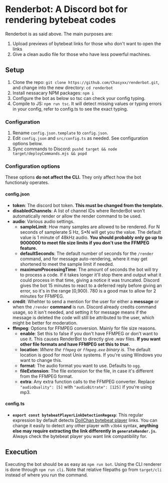 # Renderbot: A Discord bot for rendering bytebeat codes

Renderbot is as said above. The main purposes are:

1. Upload previews of bytebeat links for those who don't want to open the links
2. Give a clean audio file for those who have less powerful machines.

## Setup
1. Clone the repo: `git clone https://github.com/Chasyxx/renderbot.git`, and change into the new directory: `cd renderbot`
2. Install nessacary NPM packages: `npm i`
3. Configure the bot as below so tsc can check your config typing.
4. Compile to JS: `npm run tsc`. It will detect missing values or typing errors in your config, refer to config.ts to see the exact typing.

### Configuration
1. Rename `config.json.template` to `config.json`.
2. Edit `config.json` and `src/config.ts` as needed. See configuration options below.
3. Sync commands to Discord: `pushd target && node target/deployCommands.mjs && popd`

### Configuration options
These options **do not affect the CLI.** They only affect how the bot functionaly operates.
#### config.json
* **token**: The discord bot token. **This must be changed from the template.**
* **disabledChannels**: A list of channel IDs where RenderBot won't automatically render or allow the render command to be used.
* **audio**: Various audio settings.
  * **sampleLimit**: How many samples are allowed to be rendered. For N seconds of samplerate S Hz, S*N will get you the value. The default value is 1 minute of 48kHz audio. **You should probably only go up to 9000000 to meet file size limits if you don't use the FFMPEG feature.**
  * **defaultSeconds**: The default number of seconds for the `/render` command, and for message auto-rendering, where it may get shortened to meet the sample limit if needed.
  * **maximumProcessingTime**: The amount of seconds the bot will try to process a code. If it takes longer it'll stop there and output what it could process in that time, giving a notice it was truncated. Discord gives the bot 15 minutes to react to a deferred reply before giving an error, so it's in the range [0,900). 780 is a good max to allow for 2 minutes for FFMPEG.
* **credit**: Whehter to send a mention for the user for either a **message** or when the `/render` **command** is run. Discord already credits command usage, so it isn't needed, and setting it for message means if the message is deleted the code will still be attributed to the user, which might be better for moderation.
* **ffmpeg**: Options for FFMPEG conversion. Mainly for file size reasons.
  * **enable**: Set this to false if you don't have FFMPEG or don't want to use it. This causes RenderBot to directly give .wav files. **If you want other file formats and have FFMPEG set this to *true.***
  * **location**: *Where the `ffmpeg` or `ffmpeg.exe` binary is.* The default location is good for most Unix systems. If you're using Windows you want to change this.
  * **format**: The audio format you want to use. Defaults to `ogg`.
  * **fileExtension**: The file extension for the file, in case it's different from the FFMPEG format.
  * **extra**: Any extra function calls to the FFMPEG converter. Replace `"audioQuality": [5]` with `"audioBitrate": [125]` if you're using mp3.
#### config.ts
  * **`export const bytebeatPlayerLinkDetectionRegexp`**: This regular expression by default detects [DollChan bytebeat player](https://dollchan.net/bytebeat/) links. You can change it easily to detect any other player with `v3b64` syntax, **anything else may require extracting the link differently in `generateRender.js`.** Always check the bytebeat player you want link compatibility for.

## Execution
Executing the bot should be as easy as `npm run bot`.
Using the CLI renderer is done through `npm run cli`. Note that relative filepaths go from `target/cli` instead of where you run the command.
